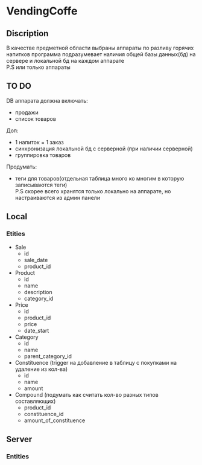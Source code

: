 # VendingCoffe
## Discription
В качестве предметной области выбраны аппараты по разливу горячих напитков 
программа подразумевает наличия общей базы данных(бд) на сервере и локальной бд на каждом аппарате  
P.S или только аппараты

## TO DO
DB аппарата должна включать:
- продажи
- список товаров

Доп:
- 1 напиток = 1 заказ
- синхронизация локальной бд с серверной (при наличии серверной)
- группировка товаров

Продумать:
- теги для товаров(отдельная таблица много ко многим в которую записываются теги)  
  P.S скорее всего хранятся только локально на аппарате, но настраиваются из админ панели

## Local

### Etities
- Sale
  - id
  - sale_date
  - product_id
- Product
  - id
  - name
  - description
  - category_id
- Price
  - id
  - product_id
  - price
  - date_start
- Category
  - id
  - name
  - parent_category_id
- Constituence (trigger на добавление в таблицу с покупками на удаление из кол-ва)
  - id
  - name
  - amount
- Compound (подумать как считать кол-во разных типов составляющих)
  - product_id
  - constituence_id
  - amount_of_constituence

## Server
### Entities
